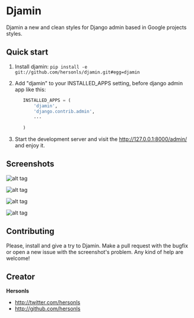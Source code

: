 # Djamin

Djamin a new and clean styles for Django admin based in Google projects styles.

## Quick start

1. Install djamin:
    ```pip install -e git://github.com/hersonls/djamin.git#egg=djamin```

2. Add "djamin" to your INSTALLED_APPS setting, before django admin app 
   like this:
    ```python
       INSTALLED_APPS = (
           'djamin',
           'django.contrib.admin',
           ...
           
       )
    ```

3. Start the development server and visit the http://127.0.0.1:8000/admin/ and enjoy it. 



## Screenshots

![alt tag](https://raw.githubusercontent.com/hersonls/djamin/master/screenshots/dashboard.png)

![alt tag](https://raw.githubusercontent.com/hersonls/djamin/master/screenshots/changelist.png)

![alt tag](https://raw.githubusercontent.com/hersonls/djamin/master/screenshots/changelist_with_inline.png)

![alt tag](https://raw.githubusercontent.com/hersonls/djamin/master/screenshots/changeform.png)

## Contributing

Please, install and give a try to Djamin. Make a pull request with the bugfix or open a new issue with the screenshot's problem.
Any kind of help are welcome!

## Creator

**Hersonls**

- <http://twitter.com/hersonls>
- <http://github.com/hersonls>
